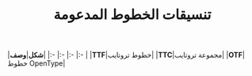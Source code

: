 ﻿---
title: تنسيقات الخطوط المدعومة
type: docs
weight: 5
url: /ar/net/supported-font-formats/
---
|**شكل**|**وصف**|
|:- |:- |:- |:- |
|**TTF**|خطوط تروتايب|
|**TTC**|مجموعة تروتايب|
|**OTF**|خطوط OpenType|
